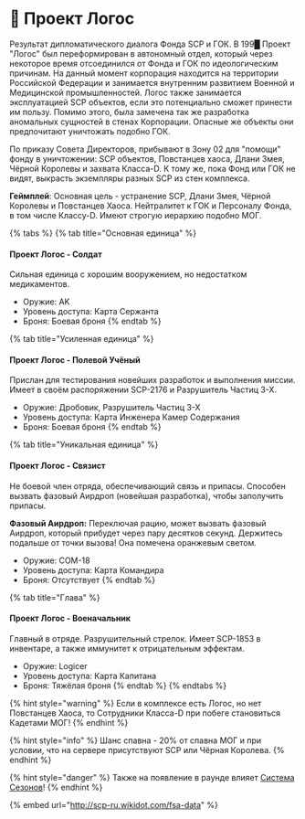 # 👤 Проект Логос

Результат дипломатического диалога Фонда SCP и ГОК. В 199█ Проект "Логос" был переформирован в автономный отдел, который через некоторое время отсоединился от Фонда и ГОК по идеологическим причинам. На данный момент корпорация находится на территории Российской Федерации и занимается внутренним развитием Военной и Медицинской промышленностей. Логос также занимается эксплуатацией SCP объектов, если это потенциально сможет принести им пользу. Помимо этого, была замечена так же разработка аномальных сущностей в стенах Корпорации. Опасные же объекты они предпочитают уничтожать подобно ГОК.

По приказу Совета Директоров, прибывают в Зону 02 для "помощи" фонду в уничтожении: SCP объектов, Повстанцев хаоса, Длани Змея, Чёрной Королевы и захвата Класса-D. К тому же, пока Фонд или ГОК не видят, выкрасть экземпляры разных SCP из стен комплекса.

**Геймплей**: Основная цель - устранение SCP, Длани Змея, Чёрной Королевы и Повстанцев Хаоса. Нейтралитет к ГОК и Персоналу Фонда, в том числе Классу-D. Имеют строгую иерархию подобно МОГ.

{% tabs %}
{% tab title="Основная единица" %}
#### Проект Логос - Солдат

Сильная единица с хорошим вооружением, но недостатком медикаментов.

* Оружие: AK
* Уровень доступа: Карта Сержанта
* Броня: Боевая броня
{% endtab %}

{% tab title="Усиленная единица" %}
#### Проект Логос - Полевой Учёный

Прислан для тестирования новейших разработок и выполнения миссии. Имеет в своём распоряжении SCP-2176 и Разрушитель Частиц 3-Х.

* Оружие: Дробовик, Разрушитель Частиц 3-Х
* Уровень доступа: Карта Инженера Камер Содержания
* Броня: Боевая броня
{% endtab %}

{% tab title="Уникальная единица" %}
#### Проект Логос - Связист

Не боевой член отряда, обеспечивающий связь и припасы. Способен вызвать фазовый Аирдроп (новейшая разработка), чтобы заполучить припасы.

**Фазовый Аирдроп:** Переключая рацию, может вызвать фазовый Аирдроп, который прибудет через пару десятков секунд. Держитесь подальше от точки вызова! Она помечена оранжевым светом.

* Оружие: COM-18
* Уровень доступа: Карта Командира
* Броня: Отсутствует
{% endtab %}

{% tab title="Глава" %}
#### Проект Логос - Военачальник

Главный в отряде. Разрушительный стрелок. Имеет SCP-1853 в инвентаре, а также иммунитет к отрицательным эффектам.

* Оружие: Logicer
* Уровень доступа: Карта Капитана
* Броня: Тяжёлая броня
{% endtab %}
{% endtabs %}

{% hint style="warning" %}
Если в комплексе есть Логос, но нет Повстанцев Хаоса, то Сотрудники Класса-D при побеге становиться Кадетами МОГ!
{% endhint %}

{% hint style="info" %}
Шанс спавна - 20% от спавна МОГ и при условии, что на сервере присутствуют SCP или Чёрная Королева.
{% endhint %}

{% hint style="danger" %}
Также на появление в раунде влияет [Система Сезонов](../../server-systems/seasons-system.md)!
{% endhint %}

{% embed url="http://scp-ru.wikidot.com/fsa-data" %}
